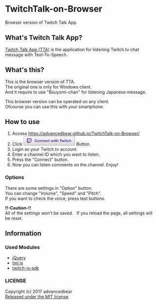 # TwitchTalk-on-Browser
Browser version of Twitch Talk App.

## What's Twitch Talk App?
[Twitch Talk App (TTA)](https://github.com/advancedbear/TwitchTalkApp) is the application for listening Twitch.tv chat message with Text-To-Speech.  

## What's this?
This is the browser version of TTA.  
The original one is only for Windows client.  
And it require to use "Bouyomi-chan" for listening Japanese message.  

This browser version can be operated on any client.  
Ofcourse you can use this with your smartphone.

## How to use
1. Access https://advancedbear.github.io/TwitchTalk-on-Browser/
1. Click ![Connect with Twitch](img/Login.png) Button.
1. Login as your Twitch.tv account.
1. Enter a channel ID which you want to listen.
1. Press the "Connect" button.
1. Now you can listen comments on the channel. Enjoy!

### Options
There are some settings in "Option" button.  
You can change "Volume", "Speed" and "Pitch".  
If you want to check the voice, press test buttons.

**!!-Caution-!!**  
All of the settings won't be saved.   
If you reload the page, all settings will be reset.

## Information
### Used Modules
- [jQuery](http://code.jquery.com/)
- [tmi.js](https://github.com/tmijs/tmi.js)
- [twitch-js-sdk](https://github.com/justintv/twitch-js-sdk)
### LICENSE
Copyright (c) 2017 advancedbear  
[Released under the MIT license](https://github.com/advancedbear/TwitchTalk-on-Browser/blob/master/LICENSE)
